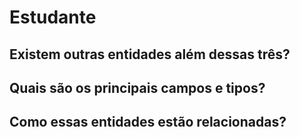 # Estudante

## Existem outras entidades além dessas três?

## Quais são os principais campos e tipos?

## Como essas entidades estão relacionadas?
